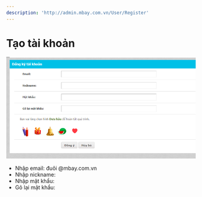 ```yaml
---
description: 'http://admin.mbay.com.vn/User/Register'
---
```


# Tạo tài khoản

![H&#xEC;nh &#x111;&#x103;ng k&#xFD; t&#xE0;i kho&#x1EA3;n](../../.gitbook/assets/image%20%2819%29.png)

* Nhập email: đuôi @mbay.com.vn
* Nhập nickname: 
* Nhập mật khẩu:
* Gõ lại mật khẩu:



